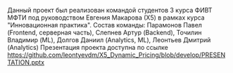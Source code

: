 Данный проект был реализован командой студентов 3 курса ФИВТ МФТИ под руководством Евгения Макарова (Х5) в рамках курса "Инновационная практика".
Состав команды: Парамонов Павел (Frontend, серверная часть), Слепнев Артур (Backend), Точилин Владимир (ML), Долгов Даниил (Analytics, ML), Леонтьев Дмитрий (Analytics)
Презентация проекта доступна по ссылке https://github.com/leontyevdm/X5_Dynamic_Pricing/blob/develop/PRESENTATION.pptx
